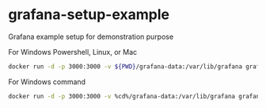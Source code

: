 # grafana-setup-example
Grafana example setup for demonstration purpose

For Windows Powershell, Linux, or Mac
```bash
docker run -d -p 3000:3000 -v ${PWD}/grafana-data:/var/lib/grafana grafana/grafana
```

For Windows command
```bash
docker run -d -p 3000:3000 -v %cd%/grafana-data:/var/lib/grafana grafana/grafana
```
